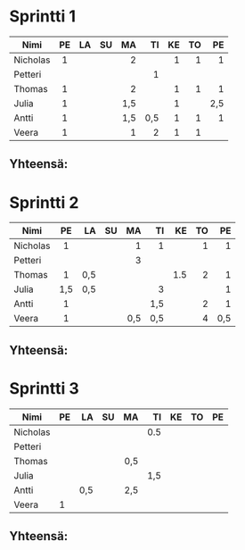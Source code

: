 # Sprintti 1

| Nimi          | PE            | LA    | SU      | MA    | TI    | KE    | TO    | PE     |
| ------------- |:-------------:| -----:| -----:  | -----:| -----:| -----:| -----:| ------:|
| Nicholas      |       1       |       |         |   2   |       |   1   |   1   |   1    |
| Petteri       |               |       |         |       |   1   |       |       |        |
| Thomas        |       1       |       |         |   2   |       |   1   |   1   |   1    |
| Julia         |       1       |       |         |  1,5  |       |   1   |       |   2,5  |
| Antti         |       1       |       |         |  1,5  |  0,5  |   1   |   1   |   1    |
| Veera         |       1       |       |         |   1   |   2   |   1   |   1   |        |
## Yhteensä: 


# Sprintti 2

| Nimi          | PE            | LA    | SU      | MA    | TI    | KE     | TO    | PE    |
| ------------- |:-------------:| -----:| -----:  | -----:| -----:| -----: | -----:|------:|
| Nicholas      |       1       |       |         |    1  |   1   |        |   1   |    1  |
| Petteri       |               |       |         |   3   |       |        |       |       |
| Thomas        |       1       |  0,5  |         |       |       |   1.5  |   2   |   1   |
| Julia         |    1,5        |  0,5  |         |       |   3   |        |       |   1   |
| Antti         |      1        |       |         |       |  1,5  |        |   2   |   1   |
| Veera         |      1        |       |         |  0,5  |  0,5  |        |   4   |  0,5  |
## Yhteensä: 


# Sprintti 3

| Nimi          | PE    | LA    | SU    | MA    | TI    |  KE   |  TO   |  PE   |
| ------------- |:------|------:|------:|------:|------:|------:|------:|------:|
| Nicholas      |       |       |       |       |  0.5  |       |       |       | 
| Petteri       |       |       |       |       |       |       |       |       | 
| Thomas        |       |       |       |  0,5  |       |       |       |       |
| Julia         |       |       |       |       |  1,5  |       |       |       | 
| Antti         |       |  0,5  |       |  2,5  |       |       |       |       | 
| Veera         |   1   |       |       |       |       |       |       |       |
## Yhteensä: 
